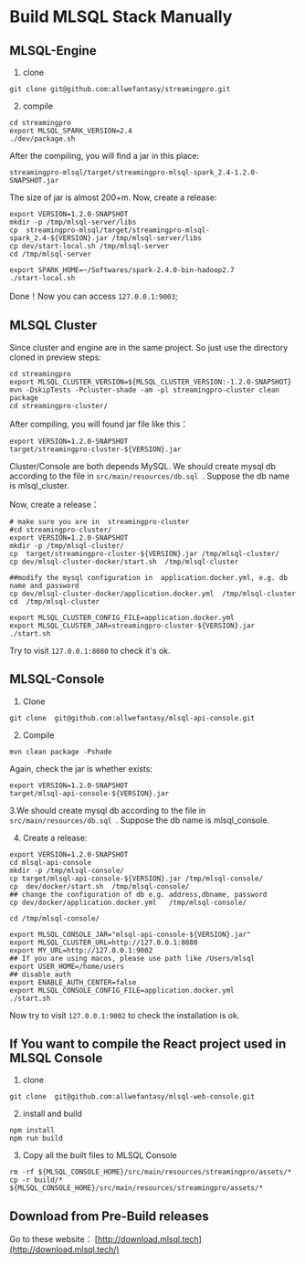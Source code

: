 #  Build MLSQL Stack Manually


## MLSQL-Engine

1. clone 

```
git clone git@github.com:allwefantasy/streamingpro.git
```

2. compile

```
cd streamingpro
export MLSQL_SPARK_VERSION=2.4
./dev/package.sh
```

After the compiling, you will find a jar in this place:

```
streamingpro-mlsql/target/streamingpro-mlsql-spark_2.4-1.2.0-SNAPSHOT.jar
```

The size of jar is almost 200+m. Now, create a release:

```
export VERSION=1.2.0-SNAPSHOT
mkdir -p /tmp/mlsql-server/libs
cp  streamingpro-mlsql/target/streamingpro-mlsql-spark_2.4-${VERSION}.jar /tmp/mlsql-server/libs
cp dev/start-local.sh /tmp/mlsql-server
cd /tmp/mlsql-server

export SPARK_HOME=~/Softwares/spark-2.4.0-bin-hadoop2.7
./start-local.sh
```

Done！Now you can access `127.0.0.1:9003`; 


## MLSQL Cluster

Since cluster and engine are in the same project. So just use the directory 
cloned in preview steps:

```
cd streamingpro
export MLSQL_CLUSTER_VERSION=${MLSQL_CLUSTER_VERSION:-1.2.0-SNAPSHOT}
mvn -DskipTests -Pcluster-shade -am -pl streamingpro-cluster clean package
cd streamingpro-cluster/
```

After compiling, you will found jar file like this：

```
export VERSION=1.2.0-SNAPSHOT
target/streamingpro-cluster-${VERSION}.jar
```


Cluster/Console are both depends MySQL.  We should create mysql db according to the file in 
 `src/main/resources/db.sql `. Suppose the db name is mlsql_cluster.

Now, create a release：

```
# make sure you are in  streamingpro-cluster
#cd streamingpro-cluster/
export VERSION=1.2.0-SNAPSHOT
mkdir -p /tmp/mlsql-cluster/
cp  target/streamingpro-cluster-${VERSION}.jar /tmp/mlsql-cluster/
cp dev/mlsql-cluster-docker/start.sh  /tmp/mlsql-cluster

##modify the mysql configuration in  application.docker.yml, e.g. db name and password 
cp dev/mlsql-cluster-docker/application.docker.yml  /tmp/mlsql-cluster
cd  /tmp/mlsql-cluster

export MLSQL_CLUSTER_CONFIG_FILE=application.docker.yml
export MLSQL_CLUSTER_JAR=streamingpro-cluster-${VERSION}.jar
./start.sh
```

Try to visit `127.0.0.1:8080` to check it's ok.


## MLSQL-Console

1. Clone 

```
git clone  git@github.com:allwefantasy/mlsql-api-console.git
```

2. Compile

```
mvn clean package -Pshade
```

Again, check the jar is whether exists:

```
export VERSION=1.2.0-SNAPSHOT
target/mlsql-api-console-${VERSION}.jar
```

3.We should create mysql db according to the file in 
 `src/main/resources/db.sql `. Suppose the db name is mlsql_console.

4. Create a release:

```
export VERSION=1.2.0-SNAPSHOT
cd mlsql-api-console
mkdir -p /tmp/mlsql-console/
cp target/mlsql-api-console-${VERSION}.jar /tmp/mlsql-console/
cp  dev/docker/start.sh  /tmp/mlsql-console/
## change the configuration of db e.g. address,dbname, password
cp dev/docker/application.docker.yml   /tmp/mlsql-console/

cd /tmp/mlsql-console/

export MLSQL_CONSOLE_JAR="mlsql-api-console-${VERSION}.jar"
export MLSQL_CLUSTER_URL=http://127.0.0.1:8080
export MY_URL=http://127.0.0.1:9002
## If you are using macos, please use path like /Users/mlsql
export USER_HOME=/home/users 
## disable auth
export ENABLE_AUTH_CENTER=false 
export MLSQL_CONSOLE_CONFIG_FILE=application.docker.yml
./start.sh
```

Now try to visit `127.0.0.1:9002` to check the installation is ok.

## If You want to compile the React project used in MLSQL Console

1. clone 

```
git clone  git@github.com:allwefantasy/mlsql-web-console.git
```

2. install and build

```
npm install
npm run build
```

3. Copy all the built files to MLSQL Console

```
rm -rf ${MLSQL_CONSOLE_HOME}/src/main/resources/streamingpro/assets/*
cp -r build/* ${MLSQL_CONSOLE_HOME}/src/main/resources/streamingpro/assets/*
```

## Download from Pre-Build releases

Go to these website： [http://download.mlsql.tech](http://download.mlsql.tech/)
